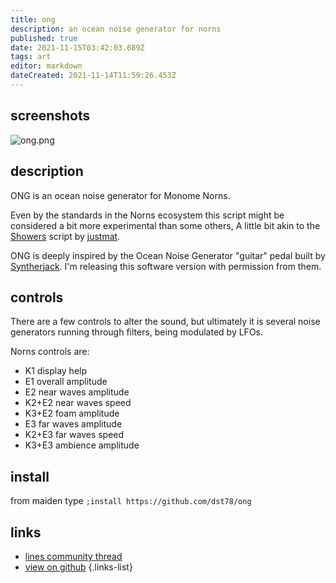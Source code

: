 ```yaml
---
title: ong
description: an ocean noise generator for norns
published: true
date: 2021-11-15T03:42:03.689Z
tags: art
editor: markdown
dateCreated: 2021-11-14T11:59:26.453Z
---
```


## screenshots

![ong.png](/community/anoikisnomads/ong.png)

## description

ONG is an ocean noise generator for Monome Norns.

Even by the standards in the Norns ecosystem this script might be considered a bit more experimental than some others, A little bit akin to the [Showers](/authors/justmat/showers) script by [justmat](/authors/justmat).

ONG is deeply inspired by the Ocean Noise Generator "guitar" pedal built by [Syntherjack](https://syntherjack.net/ocean-noise-generator/). I'm releasing this software version with permission from them.

## controls
There are a few controls to alter the sound, but ultimately it is several noise generators running through filters, being modulated by LFOs.

Norns controls are:

- K1 display help
- E1 overall amplitude
- E2 near waves amplitude
- K2+E2 near waves speed
- K3+E2 foam amplitude
- E3 far waves amplitude
- K2+E3 far waves speed
- K3+E3 ambience amplitude

## install

from maiden type
`;install https://github.com/dst78/ong`

## links

- [lines community thread](https://llllllll.co/t/ong-ocean-noise-generator-for-monome-norns/50364)
- [view on github](https://github.com/dst78/ong)
{.links-list}